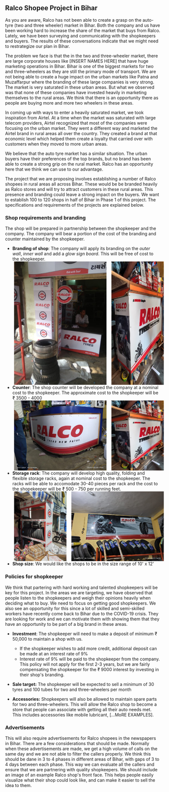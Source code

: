 ## Ralco Shopee Project in Bihar

As you are aware, Ralco has not been able to create a grasp on the auto-tyre (two and three wheeler) market in Bihar. Both the company and us have been working hard to increase the share of the market that buys from Ralco. Lately, we have been surveying and communicating with the shopkeepers and buyers. The results of these conversations indicate that we might need to restrategize our plan in Bihar.

The problem we face is that the in the two and three-wheeler market, there are large corporate houses like [INSERT NAMES HERE] that have huge marketing operations in Bihar. Bihar is one of the biggest markets for two and three-wheelers as they are still the primary mode of transport. We are not being able to create a huge impact on the urban markets like Patna and Muzaffarpur where the branding of these large companies is very strong. The market is very saturated in these urban areas. But what we observed was that none of these companies have invested heavily in marketing themselves to the rural areas. We think that there is an opportunity there as people are buying more and more two wheelers in these areas.

In coming up with ways to enter a heavily saturated market, we took inspiration from Airtel. At a time when the market was saturated with large telecom providers, Airtel recognized that most of the companies were focusing on the urban market. They went a different way and marketed the Airtel brand in rural areas all over the country. They created a brand at that economic level which helped them create a loyalty that carried over with customers when they moved to more urban areas.

We believe that the auto tyre market has a similar situation. The urban buyers have their preferences of the top brands, but no brand has been able to create a strong grip on the rural market. Ralco has an opportunity here that we think we can use to our advantage.

The project that we are proposing involves establishing a number of Ralco shopees in rural areas all across Bihar. These would be be branded heavily as Ralco stores and will try to attract customers in these rural areas. This presence and branding could leave a strong impact on the buyers. We want to establish 100 to 120 shops in half of Bihar in Phase 1 of this project. The specifications and requirements of the projects are explained below.

### Shop requirements and branding

The shop will be prepared in partnership between the shopkeeper and the company. The company will bear a portion of the cost of the branding and counter maintained by the shopkeeper.

- **Branding of shop**: The company will apply its branding on the _outer wall_, _inner wall_ and add a _glow sign board_. This will be free of cost to the shopkeeper.
  <div style='display: flex; width: 100%;justify-content: center;'>
  <img src='front.jpeg' width=300 style='margin-left: 16px;' />
  <img src='counter_1.jpeg' width=170 style='margin-left: 16px;' />
  </div>
- **Counter**: The shop counter will be developed the company at a nominal cost to the shopkeeper. The approximate cost to the shopkeeper will be ₹ 3500 - 4000
  <div style='display: flex; width: 100%;justify-content: center;'>
  <img src='counter_0.jpeg' width=300 style='margin-left: 16px;' />
  <img src='counter_1.jpeg' width=170 style='margin-left: 16px;' />
  </div>
- **Storage rack**: The company will develop high quality, folding and flexible storage racks, again at nominal cost to the shopkeeper. The racks will be able to accomodate 30-40 pieces per rack and the cost to the shopekeeper will be ₹ 500 - 750 per running feet.
  <div style='display: flex; width: 100%;justify-content: center;'>
   <img src='rack_1.jpeg' width=170 style='margin-left: 16px;' />
  <img src='rack_0.jpeg' width=300 style='margin-left: 16px;' />
  </div>
- **Shop size**: We would like the shops to be in the size range of 10' x 12'

### Policies for shopkeeper

We think that partering with hard working and talented shopkeepers will be key for this project. In the areas we are targeting, we have observed that people listen to the shopkeepers and weigh their opinions heavily when deciding what to buy. We need to focus on getting good shopkeepers. We also see an opportunity for this since a lot of skilled and semi-skilled workers have recently come back to Bihar due to the COVID-19 crisis. They are looking for work and we can motivate them with showing them that they have an opportunity to be part of a big brand in these areas.

- **Investment**: The shopkeeper will need to make a deposit of minimum ₹ 50,000 to maintain a shop with us.

  - If the shopkeeper wishes to add more credit, additional deposit can be made at an interest rate of 9%
  - Interest rate of 9% will be paid to the shopkeeper from the company. This policy will not apply for the first 2-3 years, but we are fairly compensating the shopkeeper for the ₹ 9000 interest by investing in their shop's branding.

- **Sale target:** The shopkeeper will be expected to sell a minimum of 30 tyres and 100 tubes for two and three-wheelers per month

- **Accessories:** Shopkeepers will also be allowed to maintain spare parts for two and three-wheelers. This will allow the Ralco shop to become a store that people can associate with getting all their auto needs met. This includes accessories like mobile lubricant, [...MoRE EXAMPLES].

### Advertisements

This will also require advertisements for Ralco shopees in the newspapers in Bihar. There are a few considerations that should be made. Normally when these advertisements are made, we get a high volume of calls on the same day and we are not able to filter the callers properly. We think this should be dane in 3 to 4 phases in different areas of Bihar, with gaps of 3 to 4 days between each phase. This way we can evaluate all the callers and ensure that we are partnering with quality shopkeepers. We should include an image of an example Ralco shop's front face. This helps people easily visualize what their shop could look like, and can make it easier to sell the idea to them.

